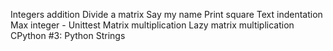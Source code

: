 Integers addition
Divide a matrix
Say my name
Print square
Text indentation
Max integer - Unittest
Matrix multiplication
Lazy matrix multiplication
CPython #3: Python Strings
